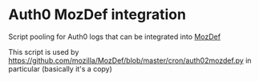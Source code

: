 # Auth0 MozDef integration

Script pooling for Auth0 logs that can be integrated into [MozDef](https://github.com/mozilla/MozDef/)

This script is used by https://github.com/mozilla/MozDef/blob/master/cron/auth02mozdef.py in particular (basically it's a copy)
